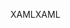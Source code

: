 <span data-ttu-id="6a210-101">XAML</span><span class="sxs-lookup"><span data-stu-id="6a210-101">XAML</span></span>